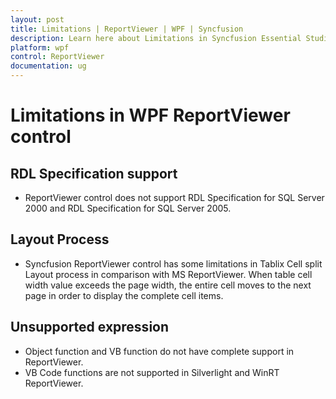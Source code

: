 ```yaml
---
layout: post
title: Limitations | ReportViewer | WPF | Syncfusion
description: Learn here about Limitations in Syncfusion Essential Studio WPF ReportViewer control, its elements and more.
platform: wpf
control: ReportViewer
documentation: ug
---
```


# Limitations in WPF ReportViewer control

## RDL Specification support

* ReportViewer control does not support RDL Specification for SQL Server 2000 and RDL Specification for SQL Server 2005.

## Layout Process

* Syncfusion ReportViewer control has some limitations in Tablix Cell split Layout process in comparison with MS ReportViewer. When table cell width value exceeds the page width, the entire cell moves to the next page in order to display the complete cell items. 

## Unsupported expression

* Object function and VB function do not have complete support in ReportViewer.
* VB Code functions are not supported in Silverlight and WinRT ReportViewer.